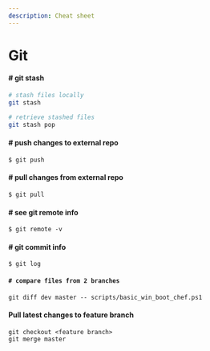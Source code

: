 ```yaml
---
description: Cheat sheet
---
```


# Git

#### # git stash

```bash
# stash files locally
git stash

# retrieve stashed files
git stash pop
```

#### # push changes to external repo

`$ git push`

#### # pull changes from external repo

`$ git pull`

#### # see git remote info

`$ git remote -v`

#### # git commit info

`$ git log`

#### `# compare files from 2 branches`

```
git diff dev master -- scripts/basic_win_boot_chef.ps1
```

#### Pull latest changes to feature branch

```
git checkout <feature branch>
git merge master
```
